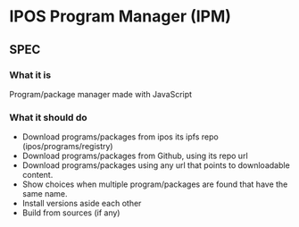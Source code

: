 # IPOS Program Manager (IPM)
## SPEC

### What it is
Program/package manager made with JavaScript

### What it should do
* Download programs/packages from ipos its ipfs repo (ipos/programs/registry)
* Download programs/packages from Github, using its repo url
* Download programs/packages using any url that points to downloadable content.
* Show choices when multiple program/packages are found that have the same name.
* Install versions aside each other
* Build from sources (if any)
